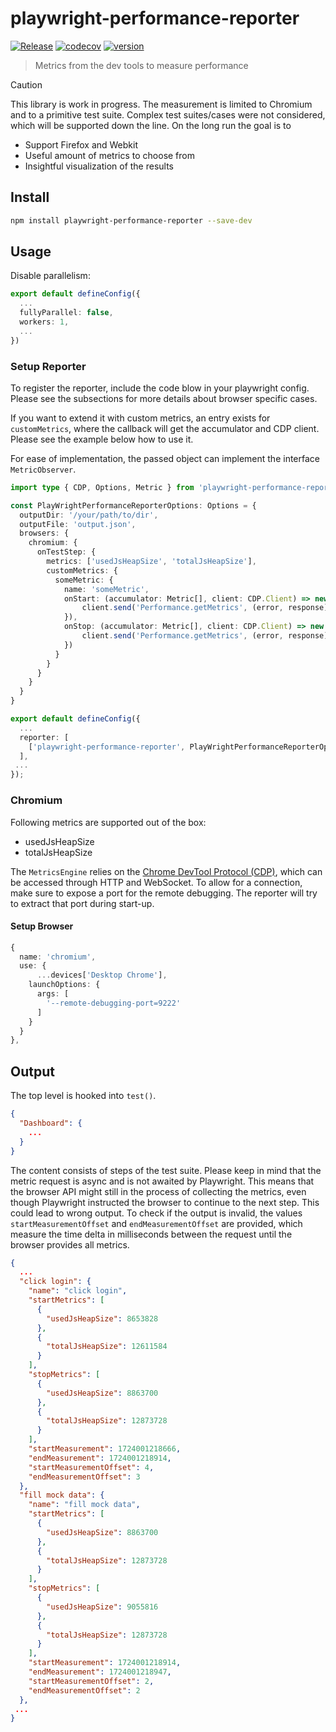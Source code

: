 # playwright-performance-reporter
[![Release](https://github.com/ntrotner/playwright-performance-reporter/actions/workflows/release.yml/badge.svg)](https://github.com/ntrotner/playwright-performance-reporter/actions/workflows/release.yml)
[![codecov](https://codecov.io/github/ntrotner/playwright-performance-reporter/graph/badge.svg?token=3UGRT92UT9)](https://codecov.io/github/ntrotner/playwright-performance-reporter)
[![version](https://img.shields.io/npm/v/playwright-performance-reporter.svg?style=flat-square)](https://www.npmjs.com/package/playwright-performance-reporter)

> Metrics from the dev tools to measure performance

> [!CAUTION]
> This library is work in progress. The measurement is limited to Chromium and to a primitive test suite.
> Complex test suites/cases were not considered, which will be supported down the line.
> On the long run the goal is to
> - Support Firefox and Webkit
> - Useful amount of metrics to choose from
> - Insightful visualization of the results

## Install

```bash
npm install playwright-performance-reporter --save-dev
```

## Usage

Disable parallelism:
```ts
export default defineConfig({
  ...
  fullyParallel: false,
  workers: 1,
  ...
})
```


### Setup Reporter
To register the reporter, include the code blow in your playwright config.
Please see the subsections for more details about browser specific cases.

If you want to extend it with custom metrics, an entry exists for `customMetrics`, where the callback will get
the accumulator and CDP client. Please see the example below how to use it.

For ease of implementation, the passed object can implement the interface `MetricObserver`.

```ts
import type { CDP, Options, Metric } from 'playwright-performance-reporter';

const PlayWrightPerformanceReporterOptions: Options = {
  outputDir: '/your/path/to/dir',
  outputFile: 'output.json',
  browsers: {
    chromium: {
      onTestStep: {
        metrics: ['usedJsHeapSize', 'totalJsHeapSize'],
        customMetrics: {
          someMetric: {
            name: 'someMetric',
            onStart: (accumulator: Metric[], client: CDP.Client) => new Promise(resolve => {
                client.send('Performance.getMetrics', (error, response) => { accumulator.push(response); resolve(); });
            }),
            onStop: (accumulator: Metric[], client: CDP.Client) => new Promise(resolve => {
                client.send('Performance.getMetrics', (error, response) => { accumulator.push(response); resolve(); });
            })
          }
        }
      }
    }
  }
}

export default defineConfig({
  ...
  reporter: [
    ['playwright-performance-reporter', PlayWrightPerformanceReporterOptions]
  ],
 ...
});
```


### Chromium

Following metrics are supported out of the box:
- usedJsHeapSize
- totalJsHeapSize

The `MetricsEngine` relies on the [Chrome DevTool Protocol (CDP)](https://chromedevtools.github.io/devtools-protocol/),
which can be accessed through HTTP and WebSocket. To allow for a connection, make sure to expose a port for the remote debugging.
The reporter will try to extract that port during start-up.

#### Setup Browser
```ts
{
  name: 'chromium',
  use: {
      ...devices['Desktop Chrome'],
    launchOptions: {
      args: [
        '--remote-debugging-port=9222'
      ]
    }
  }
},
```

## Output

The top level is hooked into `test()`.


```json
{
  "Dashboard": {
    ...
  }
}
```

The content consists of steps of the test suite.
Please keep in mind that the metric request is async and is not awaited by
Playwright. This means that the browser API might still in the process of collecting the metrics,
even though Playwright instructed the browser to continue to the next step. This could lead to wrong output.
To check if the output is invalid, the values `startMeasurementOffset` and `endMeasurementOffset` are provided, which measure
the time delta in milliseconds between the request until the browser provides all metrics.

```json
{
  ...
  "click login": {
    "name": "click login",
    "startMetrics": [
      {
        "usedJsHeapSize": 8653828
      },
      {
        "totalJsHeapSize": 12611584
      }
    ],
    "stopMetrics": [
      {
        "usedJsHeapSize": 8863700
      },
      {
        "totalJsHeapSize": 12873728
      }
    ],
    "startMeasurement": 1724001218666,
    "endMeasurement": 1724001218914,
    "startMeasurementOffset": 4,
    "endMeasurementOffset": 3
  },
  "fill mock data": {
    "name": "fill mock data",
    "startMetrics": [
      {
        "usedJsHeapSize": 8863700
      },
      {
        "totalJsHeapSize": 12873728
      }
    ],
    "stopMetrics": [
      {
        "usedJsHeapSize": 9055816
      },
      {
        "totalJsHeapSize": 12873728
      }
    ],
    "startMeasurement": 1724001218914,
    "endMeasurement": 1724001218947,
    "startMeasurementOffset": 2,
    "endMeasurementOffset": 2
  },
 ...
}
```
